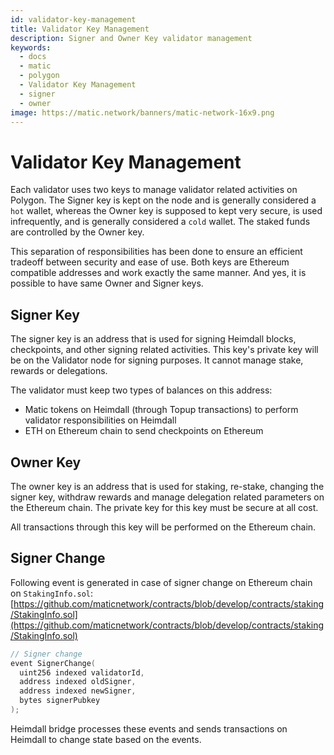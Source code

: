 ```yaml
---
id: validator-key-management
title: Validator Key Management
description: Signer and Owner Key validator management
keywords:
  - docs
  - matic
  - polygon
  - Validator Key Management
  - signer
  - owner
image: https://matic.network/banners/matic-network-16x9.png 
---
```


# Validator Key Management

Each validator uses two keys to manage validator related activities on Polygon. The Signer key is kept on the node and is generally considered a `hot` wallet, whereas the Owner key is supposed to kept very secure, is used infrequently, and is generally considered a `cold` wallet. The staked funds are controlled by the Owner key. 

This separation of responsibilities has been done to ensure an efficient tradeoff between security and ease of use. Both keys are Ethereum compatible addresses and work exactly the same manner. And yes, it is possible to have same Owner and Signer keys.

## Signer Key

The signer key is an address that is used for signing Heimdall blocks, checkpoints, and other signing related activities. This key's private key will be on the Validator node for signing purposes. It cannot manage stake, rewards or delegations.

The validator must keep two types of balances on this address:

- Matic tokens on Heimdall (through Topup transactions) to perform validator responsibilities on Heimdall
- ETH on Ethereum chain to send checkpoints on Ethereum

## Owner Key

The owner key is an address that is used for staking, re-stake, changing the signer key, withdraw rewards and manage delegation related parameters on the Ethereum chain. The private key for this key must be secure at all cost.

All transactions through this key will be performed on the Ethereum chain.

## Signer Change

Following event is generated in case of signer change on Ethereum chain on `StakingInfo.sol`: [https://github.com/maticnetwork/contracts/blob/develop/contracts/staking/StakingInfo.sol](https://github.com/maticnetwork/contracts/blob/develop/contracts/staking/StakingInfo.sol)

```go
// Signer change
event SignerChange(
  uint256 indexed validatorId,
  address indexed oldSigner,
  address indexed newSigner,
  bytes signerPubkey
);
```

Heimdall bridge processes these events and sends transactions on Heimdall to change state based on the events.